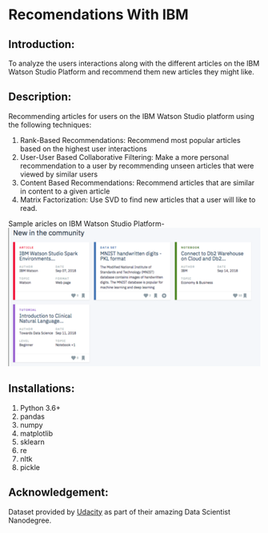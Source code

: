 # Recomendations With IBM
## Introduction:
To analyze the users interactions along with the different articles on the IBM Watson Studio Platform and recommend them new articles they might like.

## Description:
Recommending articles for users on the IBM Watson Studio platform using the following techniques:

1. Rank-Based Recommendations: Recommend most popular articles based on the highest user interactions
2. User-User Based Collaborative Filtering: Make a more personal recommendation to a user by recommending unseen articles that were viewed by similar users
3. Content Based Recommendations: Recommend articles that are similar in content to a given article
4. Matrix Factorization: Use SVD to find new articles that a user will like to read.

Sample aricles on IBM Watson Studio Platform-
![Screenshot](https://github.com/Saby-11/Recomendations_With_IBM/blob/master/Screenshot.png?raw=true)

## Installations:
1. Python 3.6+
2. pandas
3. numpy
4. matplotlib
5. sklearn
6. re
7. nltk
8. pickle

## Acknowledgement:
Dataset provided by [Udacity](www.udacity.com) as part of their amazing Data Scientist Nanodegree.
